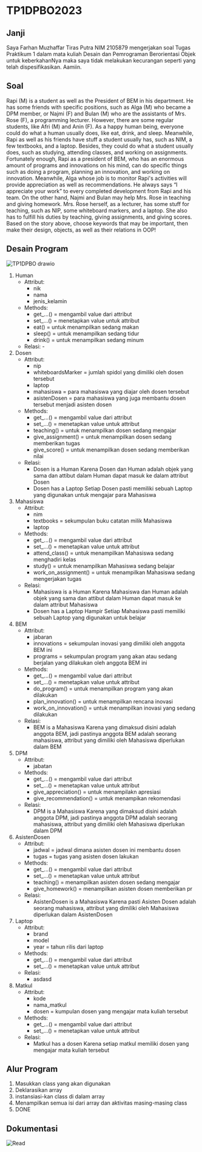 # TP1DPBO2023
## Janji
Saya Farhan Muzhaffar Tiras Putra NIM 2105879 mengerjakan soal Tugas Praktikum 1 dalam mata kuliah Desain dan Pemrograman Berorientasi Objek untuk keberkahanNya maka saya tidak melakukan kecurangan seperti yang telah dispesifikasikan. Aamiin.

## Soal
Rapi (M) is a student as well as the President of BEM in his department. He has some friends with specific positions, such as Alga (M) who became a DPM member, or Najmi (F) and Bulan (M) who are the assistants of Mrs. Rose (F), a programming lecturer. However, there are some regular students, like Afri (M) and Anin (F).
As a happy human being, everyone could do what a human usually does, like eat, drink, and sleep. Meanwhile, Rapi as well as his friends have stuff a student usually has, such as NIM, a few textbooks, and a laptop. Besides, they could do what a student usually does, such as studying, attending classes, and working on assignments.
Fortunately enough, Rapi as a president of BEM, who has an enormous amount of programs and innovations on his mind, can do specific things such as doing a program, planning an innovation, and working on innovation. Meanwhile, Alga whose job is to monitor Rapi's activities will provide appreciation as well as recommendations. He always says “I appreciate your work” to every completed development from Rapi and his team. On the other hand, Najmi and Bulan may help Mrs. Rose in teaching and giving homework. Mrs. Rose herself, as a lecturer, has some stuff for teaching, such as NIP, some whiteboard markers, and a laptop. She also has to fulfill his duties by teaching, giving assignments, and giving scores. 
Based on the story above, choose keywords that may be important, then make their design, objects, as well as their relations in OOP!

## Desain Program
![TP1DPBO drawio](https://user-images.githubusercontent.com/96176429/225837406-1d612095-d7c1-4f3b-b050-518a33219eb1.png)
1. Human
   - Attribut:
     - nik
     - nama
     - jenis_kelamin 
   - Methods:
     - get_...() = mengambil value dari attribut
     - set_...() = menetapkan value untuk attribut
     - eat() = untuk menampilkan sedang makan
     - sleep() = untuk menampilkan sedang tidur
     - drink() = untuk menampilkan sedang minum
   - Relasi: - 
2. Dosen
   - Attribut:
     - nip
     - whiteboardsMarker = jumlah spidol yang dimiliki oleh dosen tersebut
     - laptop
     - mahasiswa = para mahasiswa yang diajar oleh dosen tersebut
     - asistenDosen = para mahasiswa yang juga membantu dosen tersebut menjadi asisten dosen
   - Methods:
     - get_...() = mengambil value dari attribut
     - set_...() = menetapkan value untuk attribut
     - teaching() = untuk menampilkan dosen sedang mengajar
     - give_assignment() = untuk menampilkan dosen sedang memberikan tugas
     - give_score() = untuk menampilkan dosen sedang memberikan nilai
   - Relasi:
     - Dosen is a Human
       Karena Dosen dan Human adalah objek yang sama dan attibut dalam Human dapat masuk ke dalam attribut Dosen
     - Dosen has a Laptop
       Setiap Dosen pasti memiliki sebuah Laptop yang digunakan untuk mengajar para Mahasiswa
3. Mahasiswa
   - Attribut:
     - nim
     - textbooks = sekumpulan buku catatan milik Mahasiswa
     - laptop
   - Methods:
     - get_...() = mengambil value dari attribut
     - set_...() = menetapkan value untuk attribut
     - attend_class() = untuk menampilkan Mahasiswa sedang menghadiri kelas
     - study() = untuk menampilkan Mahasiswa sedang belajar
     - work_on_assignment() = untuk menampilkan Mahasiswa sedang mengerjakan tugas
   - Relasi:
     - Mahasiswa is a Human
       Karena Mahasiswa dan Human adalah objek yang sama dan attibut dalam Human dapat masuk ke dalam attribut Mahasiswa
     - Dosen has a Laptop
       Hampir Setiap Mahasiswa pasti memiliki sebuah Laptop yang digunakan untuk belajar
4. BEM
   - Attribut:
     - jabaran
     - innovations = sekumpulan inovasi yang dimiliki oleh anggota BEM ini
     - programs = sekumpulan program yang akan atau sedang berjalan yang dilakukan oleh anggota BEM ini
   - Methods:
     - get_...() = mengambil value dari attribut
     - set_...() = menetapkan value untuk attribut
     - do_program() = untuk menampilkan program yang akan dilakukan
     - plan_innovation() = untuk menampilkan rencana inovasi
     - work_on_innovation() = untuk menampilkan inovasi yang sedang dilakukan
   - Relasi:
     - BEM is a Mahasiswa
       Karena yang dimaksud disini adalah anggota BEM, jadi pastinya anggota BEM adalah seorang mahasiswa, attribut yang dimiliki oleh Mahasiswa diperlukan dalam BEM
5. DPM
   - Attribut:
     - jabatan
   - Methods:
     - get_...() = mengambil value dari attribut
     - set_...() = menetapkan value untuk attribut
     - give_appreciation() = untuk menampilakn apresiasi
     - give_recommendation() = untuk menampikan rekomendasi
   - Relasi:
     - DPM is a Mahasiswa
       Karena yang dimaksud disini adalah anggota DPM, jadi pastinya anggota DPM adalah seorang mahasiswa, attribut yang dimiliki oleh Mahasiswa diperlukan dalam DPM
6. AsistenDosen
   - Attribut:
     - jadwal = jadwal dimana asisten dosen ini membantu dosen
     - tugas = tugas yang asisten dosen lakukan
   - Methods:
     - get_...() = mengambil value dari attribut
     - set_...() = menetapkan value untuk attribut
     - teaching() = menampilkan asisten dosen sedang mengajar
     - give_homework() = menampilkan asisten dosen memberikan pr
   - Relasi:
     - AsistenDosen is a Mahasiswa
       Karena pasti Asisten Dosen adalah seorang mahasiswa, attribut yang dimiliki oleh Mahasiswa diperlukan dalam AsistenDosen
7. Laptop
   - Attribut:
     - brand
     - model
     - year = tahun rilis dari laptop
   - Methods:
     - get_...() = mengambil value dari attribut
     - set_...() = menetapkan value untuk attribut
   - Relasi:
     - asdasd 
8. Matkul
   - Attribut:
     - kode
     - nama_matkul
     - dosen = kumpulan dosen yang mengajar mata kuliah tersebut
   - Methods:
     - get_...() = mengambil value dari attribut
     - set_...() = menetapkan value untuk attribut
   - Relasi:
     - Matkul has a dosen
       Karena setiap matkul memiliki dosen yang mengajar mata kuliah tersebut
       
## Alur Program
1. Masukkan class yang akan digunakan
2. Deklarasikan array
3. instansiasi-kan class di dalam array
4. Menampilkan semua isi dari array dan aktivitas masing-masing class
5. DONE

## Dokumentasi
![Read](https://user-images.githubusercontent.com/96176429/225839893-f1b8a3ec-f2d6-4922-8db2-6cc08d28581b.png)











